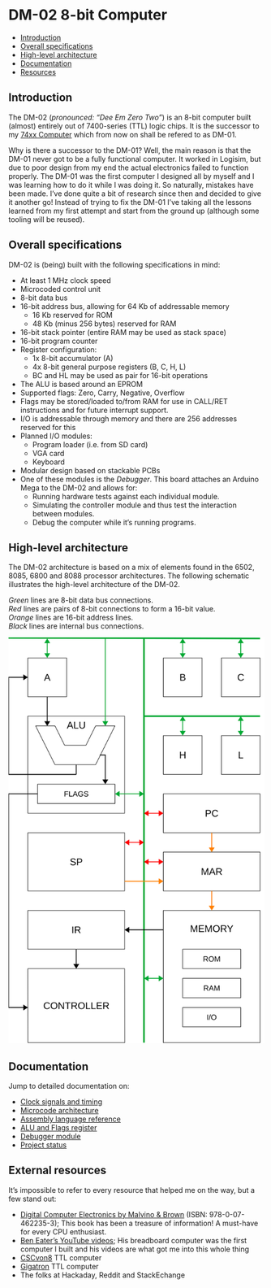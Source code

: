 # DM-02 8-bit Computer

- [Introduction](#introduction)
- [Overall specifications](#overall-specifications)
- [High-level architecture](#high-level-architecture)
- [Documentation](#documentation)
- [Resources](#resources)

<a name="introduction"></a>

## Introduction

The DM-02 (*pronounced: “Dee Em Zero Two”*) is an 8-bit computer built (almost) entirely out of 7400-series (TTL) logic chips. It is the successor to my [74xx Computer](https://github.com/DutchMaker/TTL-computer) which from now on shall be refered to as DM-01.

Why is there a successor to the DM-01? Well, the main reason is that the DM-01 never got to be a fully functional computer. It worked in Logisim, but due to poor design from my end the actual electronics failed to function properly.
The DM-01 was the first computer I designed all by myself and I was learning how to do it while I was doing it. So naturally, mistakes have been made.
I’ve done quite a bit of research since then and decided to give it another go!
Instead of trying to fix the DM-01 I’ve taking all the lessons learned from my first attempt and start from the ground up (although some tooling will be reused).


<a name="overall-specifications"></a>
## Overall specifications
DM-02 is (being) built with the following specifications in mind:

- At least 1 MHz clock speed
- Microcoded control unit
- 8-bit data bus
- 16-bit address bus, allowing for 64 Kb of addressable memory
  - 16 Kb reserved for ROM
  - 48 Kb (minus 256 bytes) reserved for RAM
- 16-bit stack pointer (entire RAM may be used as stack space)
- 16-bit program counter
- Register configuration:
  - 1x 8-bit accumulator (A)
  - 4x 8-bit general purpose registers (B, C, H, L)
  - BC and HL may be used as pair for 16-bit operations
- The ALU is based around an EPROM
- Supported flags: Zero, Carry, Negative, Overflow
- Flags may be stored/loaded to/from RAM for use in CALL/RET instructions and for future interrupt support.
- I/O is addressable through memory and there are 256 addresses reserved for this
- Planned I/O modules:
  - Program loader (i.e. from SD card)
  - VGA card
  - Keyboard
- Modular design based on stackable PCBs
- One of these modules is the *Debugger*. This board attaches an Arduino Mega to the DM-02 and allows for:
  - Running hardware tests against each individual module.
  - Simulating the controller module and thus test the interaction between modules.
  - Debug the computer while it’s running programs.


<a name="high-level-architecture"></a>
## High-level architecture
The DM-02 architecture is based on a mix of elements found in the 6502, 8085, 6800 and 8088 processor architectures. The following schematic illustrates the high-level architecture of the DM-02.

*Green* lines are 8-bit data bus connections.  
*Red* lines are pairs of 8-bit connections to form a 16-bit value.  
*Orange* lines are 16-bit address lines.  
*Black* lines are internal bus connections.



![Architecture overview](./Drawings/Architecture.svg)


<a name="documentation"></a>
## Documentation

Jump to detailed documentation on:

- [Clock signals and timing](./Clock-signals-timing.md)
- [Microcode architecture](./Microcode-architecture.md)
- [Assembly language reference](./Assembly-language.md)
- [ALU and Flags register](./ALU-and-flags.md)
- [Debugger module](./Debugger-module.md)
- [Project status](./Project-status.md)

<a name="resources"></a>

## External resources
It’s impossible to refer to every resource that helped me on the way, but a few stand out:

- [Digital Computer Electronics by Malvino & Brown](https://www.amazon.com/Digital-Computer-Electronics-Jerald-Malvino/dp/0074622358) (ISBN: 978-0-07-462235-3); This book has been a treasure of information! A must-have for every CPU enthusiast.
- [Ben Eater’s YouTube videos](https://www.youtube.com/user/eaterbc); His breadboard computer was the first computer I built and his videos are what got me into this whole thing
- [CSCvon8](https://github.com/DoctorWkt/CSCvon8) TTL computer
- [Gigatron](http://gigatron.io) TTL computer
- The folks at Hackaday, Reddit and StackEchange

